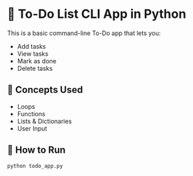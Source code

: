 # 📝 To-Do List CLI App in Python

This is a basic command-line To-Do app that lets you:
- Add tasks
- View tasks
- Mark as done
- Delete tasks

## 🧠 Concepts Used
- Loops
- Functions
- Lists & Dictionaries
- User Input

## 🚀 How to Run
```bash
python todo_app.py


